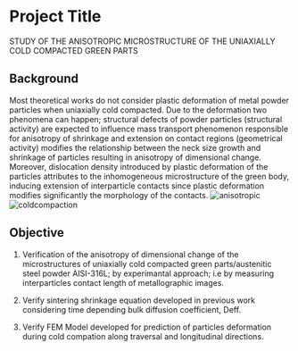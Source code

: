 
# Project Title
STUDY OF THE ANISOTROPIC MICROSTRUCTURE OF THE UNIAXIALLY COLD COMPACTED GREEN PARTS
## Background
Most theoretical works do not consider plastic deformation of metal powder particles when uniaxially cold compacted. 
Due to the deformation two phenomena can happen; structural defects of powder particles (structural activity) are expected to influence mass transport phenomenon responsible for anisotropy of shrinkage and extension on contact regions (geometrical activity) modifies the relationship between the neck size growth and shrinkage of particles resulting in anisotropy of dimensional change.
Moreover, dislocation density introduced by plastic deformation of the particles attributes to the inhomogeneous microstructure of the green body, inducing 
extension of interparticle contacts since plastic deformation modifies significantly the morphology of the contacts. 
![anisotropic](https://user-images.githubusercontent.com/84547558/224463187-c3cc9a14-fafd-405b-90de-b12b18b4c54d.png)
![coldcompaction](https://user-images.githubusercontent.com/84547558/224465082-60a02c59-aea5-4381-b6c9-db2de0404387.png)

## Objective
1. Verification of the anisotropy of dimensional change of the microstructures of uniaxially cold compacted green parts/austenitic steel powder AISI-316L; by experimantal approach; i.e by measuring interparticles contact length of metallographic images.
    
2.  Verify sintering shrinkage equation developed in previous work considering time depending bulk diffusion coefficient, Deff.

3.  Verify FEM Model developed for prediction of particles deformation during cold compation along traversal and longitudinal directions.

